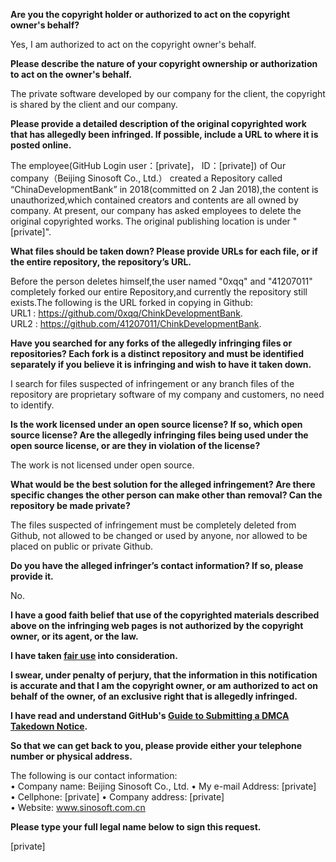 **Are you the copyright holder or authorized to act on the copyright owner's behalf?**

Yes, I am authorized to act on the copyright owner's behalf.

**Please describe the nature of your copyright ownership or authorization to act on the owner's behalf.**

The private software developed by our company for the client, the copyright is shared by the client and our company.

**Please provide a detailed description of the original copyrighted work that has allegedly been infringed. If possible, include a URL to where it is posted online.**

The employee(GitHub Login user：[private]， ID：[private]) of Our company（Beijing Sinosoft Co., Ltd.） created a Repository called “ChinaDevelopmentBank” in 2018(committed on 2 Jan 2018),the content is unauthorized,which contained creators and contents are all owned by company. At present, our company has asked employees to delete the original copyrighted works. The original publishing location is under
"[private]".

**What files should be taken down? Please provide URLs for each file, or if the entire repository, the repository’s URL.**

Before the person deletes himself,the user named "0xqq" and "41207011" completely forked our entire Repository,and currently the repository still exists.The following is the URL forked in copying in Github:  
URL1 : https://github.com/0xqq/ChinkDevelopmentBank.  
URL2 : https://github.com/41207011/ChinkDevelopmentBank.

**Have you searched for any forks of the allegedly infringing files or repositories? Each fork is a distinct repository and must be identified separately if you believe it is infringing and wish to have it taken down.**

I search for files suspected of infringement or any branch files of the repository are proprietary software of my company and customers, no need to identify.

**Is the work licensed under an open source license? If so, which open source license? Are the allegedly infringing files being used under the open source license, or are they in violation of the license?**

The work is not licensed under open source.

**What would be the best solution for the alleged infringement? Are there specific changes the other person can make other than removal? Can the repository be made private?**

The files suspected of infringement must be completely deleted from Github, not allowed to be changed or used by anyone, nor allowed to be placed on public or private Github.

**Do you have the alleged infringer’s contact information? If so, please provide it.**

No.

**I have a good faith belief that use of the copyrighted materials described above on the infringing web pages is not authorized by the copyright owner, or its agent, or the law.**

**I have taken <a href="https://www.lumendatabase.org/topics/22">fair use</a> into consideration.**

**I swear, under penalty of perjury, that the information in this notification is accurate and that I am the copyright owner, or am authorized to act on behalf of the owner, of an exclusive right that is allegedly infringed.**

**I have read and understand GitHub's <a href="https://help.github.com/articles/guide-to-submitting-a-dmca-takedown-notice/">Guide to Submitting a DMCA Takedown Notice</a>.**

**So that we can get back to you, please provide either your telephone number or physical address.**

The following is our contact information:  
• Company name: Beijing Sinosoft Co., Ltd.
• My e-mail Address: [private]  
• Cellphone: [private]
• Company address: [private]  
• Website: www.sinosoft.com.cn

**Please type your full legal name below to sign this request.**

[private]



